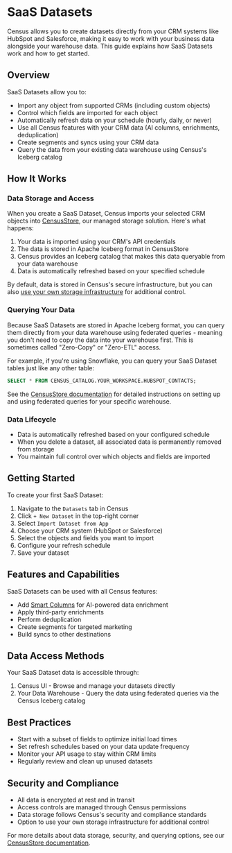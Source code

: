 # SaaS Datasets

Census allows you to create datasets directly from your CRM systems like HubSpot and Salesforce, making it easy to work with your business data alongside your warehouse data. This guide explains how SaaS Datasets work and how to get started.

## Overview

SaaS Datasets allow you to:
- Import any object from supported CRMs (including custom objects)
- Control which fields are imported for each object
- Automatically refresh data on your schedule (hourly, daily, or never)
- Use all Census features with your CRM data (AI columns, enrichments, deduplication)
- Create segments and syncs using your CRM data
- Query the data from your existing data warehouse using Census's Iceberg catalog

## How It Works

### Data Storage and Access

When you create a SaaS Dataset, Census imports your selected CRM objects into [CensusStore](../censusstore.md), our managed storage solution. Here's what happens:

1. Your data is imported using your CRM's API credentials
2. The data is stored in Apache Iceberg format in CensusStore
3. Census provides an Iceberg catalog that makes this data queryable from your data warehouse
4. Data is automatically refreshed based on your specified schedule

By default, data is stored in Census's secure infrastructure, but you can also [use your own storage infrastructure](../censusstore.md#bring-your-own-object-storage-provider) for additional control.

### Querying Your Data

Because SaaS Datasets are stored in Apache Iceberg format, you can query them directly from your data warehouse using federated queries - meaning you don't need to copy the data into your warehouse first. This is sometimes called "Zero-Copy" or "Zero-ETL" access.

For example, if you're using Snowflake, you can query your SaaS Dataset tables just like any other table:
```sql
SELECT * FROM CENSUS_CATALOG.YOUR_WORKSPACE.HUBSPOT_CONTACTS;
```

See the [CensusStore documentation](../censusstore.md#federated-query-access-via-iceberg) for detailed instructions on setting up and using federated queries for your specific warehouse.

### Data Lifecycle

- Data is automatically refreshed based on your configured schedule
- When you delete a dataset, all associated data is permanently removed from storage
- You maintain full control over which objects and fields are imported

## Getting Started

To create your first SaaS Dataset:

1. Navigate to the `Datasets` tab in Census
2. Click `+ New Dataset` in the top-right corner
3. Select `Import Dataset from App`
4. Choose your CRM system (HubSpot or Salesforce)
5. Select the objects and fields you want to import
6. Configure your refresh schedule
7. Save your dataset

## Features and Capabilities

SaaS Datasets can be used with all Census features:

- Add [Smart Columns](https://docs.getcensus.com/datasets/ai-columns) for AI-powered data enrichment
- Apply third-party enrichments
- Perform deduplication
- Create segments for targeted marketing
- Build syncs to other destinations

## Data Access Methods

Your SaaS Dataset data is accessible through:

1. Census UI - Browse and manage your datasets directly
2. Your Data Warehouse - Query the data using federated queries via the Census Iceberg catalog

## Best Practices

- Start with a subset of fields to optimize initial load times
- Set refresh schedules based on your data update frequency
- Monitor your API usage to stay within CRM limits
- Regularly review and clean up unused datasets

## Security and Compliance

- All data is encrypted at rest and in transit
- Access controls are managed through Census permissions
- Data storage follows Census's security and compliance standards
- Option to use your own storage infrastructure for additional control

For more details about data storage, security, and querying options, see our [CensusStore documentation](../censusstore.md). 